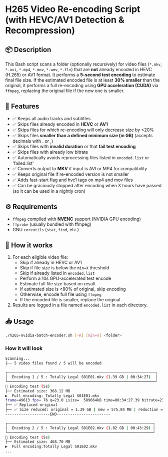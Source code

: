 # H265 Video Re-encoding Script (with HEVC/AV1 Detection & Recompression)

## 📦 Description

This Bash script scans a folder (optionally recursively) for video files (`*.mkv`, `*.avi`, `*.mp4`, `*.mov`, `*.wmv`, `*.flv`) that are **not** already encoded in HEVC (H.265) or AV1 format. It performs a **5-second test encoding** to estimate final file size. If the estimated encoded file is at least **30% smaller** than the original, it performs a full re-encoding using **GPU acceleration (CUDA)** via `ffmpeg`, replacing the original file if the new one is smaller.

## 🎯 Features

- ✅ Keeps all audio tracks and subtitles
- ✅ Skips files already encoded in **HEVC** or **AV1**
- ✅ Skips files for which re-encoding will only decrease size by <20%
- ✅ Skips files **smaller than a defined minimum size (in GB)** (accepts decimals with . or ,)
- ✅ Skips files with **invalid duration** or that **fail test encoding**
- ✅ Skips files with already low bitrate
- ✅ Automatically avoids reprocessing files listed in `encoded.list` or 'failed.list'
- ✅ Converts output to **MKV** if input is AVI or MP4 for compatibility
- ✅ Keeps original file if re-encoded version is not smaller
- ✅ Adds fast-start flag and hvc1 tags on mp4 and mov files
- ✅ Can be graciously stopped after encoding when X hours have passed (so it can be used in a nightly cron)


## ⚙️ Requirements

- `ffmpeg` compiled with **NVENC** support (NVIDIA GPU encoding)
- `ffprobe` (usually bundled with ffmpeg)
- GNU `coreutils` (`stat`, `find`, etc.)

## 🧪 How it works

1. For each eligible video file:
   - Skip if already in HEVC or AV1
   - Skip if file size is below the `min=X` threshold
   - Skip if already listed in `encoded.list`
   - Perform a 10s GPU-accelerated test encode
   - Estimate full file size based on result
   - If estimated size is ≥80% of original, skip encoding
   - Otherwise, encode full file using `ffmpeg`
   - If the encoded file is smaller, replace the original
2. Results are logged in a file named `encoded.list` in each directory.

## 📥 Usage

```bash
./h265-nvidia-batch-encoder.sh [-R] [min=X] <folder>
```
### How it will look

```bash
Scanning...
├── 5 video files found / 5 will be encoded

┌──────────────────────────────────────────────────────────────────┐
│  Encoding 1 / 5 : Totally Legal S01E01.mkv (1.39 GB | 00:34:27)  │
└──────────────────────────────────────────────────────────────────┘
 Encoding test (5s)
├── Estimated size: 368.12 MB
▶️  Full encoding: Totally Legal S01E01.mkv
frame=49613 fps= 76 q=23.0 Lsize=  589664kB time=00:34:27.39 bitrate=2336.5kbits/s speed=3.17x     
├── ✅ Replaced original
├── ✅ Size reduced: original = 1.39 GB | new = 575.84 MB | reduction = 59%
--------------------END------------------------

┌─────────────────────────────────────────────────────────────────┐
│  Encoding 2 / 5 : Totally Legal S01E02.mkv (1.82 GB | 00:43:29) │
└─────────────────────────────────────────────────────────────────┘
 Encoding test (5s)
├── Estimated size: 468.70 MB
▶️  Full encoding:Totally Legal S01E02.mkv
...
```
